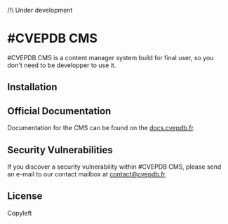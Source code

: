 /!\ Under development

# \#CVEPDB CMS

\#CVEPDB CMS is a content manager system build for final user, so you don't need to be developper to use it.

## Installation



## Official Documentation

Documentation for the CMS can be found on the [docs.cvepdb.fr](http://docs.cvepdb.fr).

## Security Vulnerabilities

If you discover a security vulnerability within #CVEPDB CMS, please send an e-mail to our contact mailbox at contact@cvepdb.fr.

## License

Copyleft
